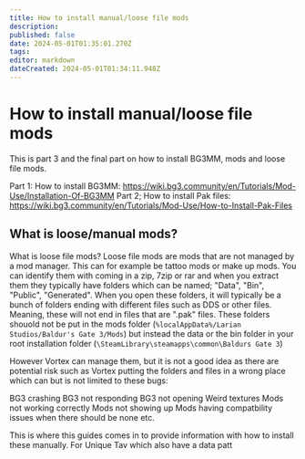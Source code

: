 ```yaml
---
title: How to install manual/loose file mods
description: 
published: false
date: 2024-05-01T01:35:01.270Z
tags: 
editor: markdown
dateCreated: 2024-05-01T01:34:11.948Z
---
```


# How to install manual/loose file mods

This is part 3 and the final part on how to install BG3MM, mods and loose file mods. 

Part 1: How to install BG3MM: https://wiki.bg3.community/en/Tutorials/Mod-Use/Installation-Of-BG3MM
Part 2; How to install Pak files: https://wiki.bg3.community/en/Tutorials/Mod-Use/How-to-Install-Pak-Files

## What is loose/manual mods? 

What is loose file mods? Loose file mods are mods that are not managed by a mod manager. This can for example be tattoo mods or make up mods. You can identify them with coming in a zip, 7zip or rar and when you extract them they typically have folders which can be named; "Data", "Bin", "Public", "Generated". 
When you open these folders, it will typically be a bunch of folders ending with different files such as DDS or other files. Meaning, these will not end in files that are ".pak" files. 
These folders shouold not be put in the mods folder (`%localAppData%/Larian Studios/Baldur's Gate 3/Mods`) but instead the data or the bin folder in your root installation folder (`\SteamLibrary\steamapps\common\Baldurs Gate 3`)

However Vortex can manage them, but it is not a good idea as there are potential risk such as Vortex putting the folders and files in a wrong place which can but is not limited to these bugs: 

BG3 crashing
BG3 not responding
BG3 not opening
Weird textures
Mods not working correctly
Mods not showing up
Mods having compatbility issues when there should be none etc. 

This is where this guides comes in to provide information with how to install these manually. 
For Unique Tav which also have a data patt
